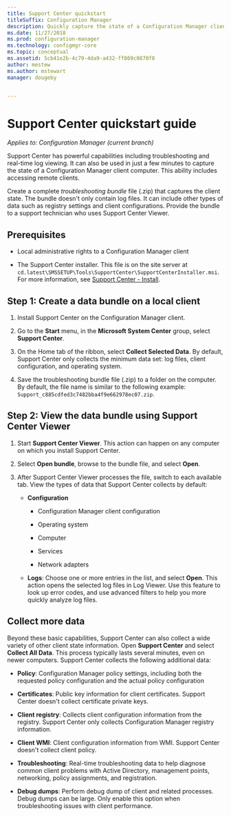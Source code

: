 ```yaml
---
title: Support Center quickstart
titleSuffix: Configuration Manager
description: Quickly capture the state of a Configuration Manager client for troubleshooting.
ms.date: 11/27/2018
ms.prod: configuration-manager
ms.technology: configmgr-core
ms.topic: conceptual
ms.assetid: 5cb41e2b-4c79-4da9-a432-ff869c0870f8
author: mestew
ms.author: mstewart
manager: dougeby


---
```


# Support Center quickstart guide

*Applies to: Configuration Manager (current branch)*

Support Center has powerful capabilities including troubleshooting and real-time log viewing. It can also be used in just a few minutes to capture the state of a Configuration Manager client computer. This ability includes accessing remote clients.

Create a complete *troubleshooting bundle* file (.zip) that captures the client state. The bundle doesn't only contain log files. It can include other types of data such as registry settings and client configurations. Provide the bundle to a support technician who uses Support Center Viewer.



## Prerequisites

- Local administrative rights to a Configuration Manager client  

- The Support Center installer. This file is on the site server at `cd.latest\SMSSETUP\Tools\SupportCenter\SupportCenterInstaller.msi`. For more information, see [Support Center - Install](support-center.md#install).  



## Step 1: Create a data bundle on a local client

1.  Install Support Center on the Configuration Manager client.  

2.  Go to the **Start** menu, in the **Microsoft System Center** group, select **Support Center**.  

3.  On the Home tab of the ribbon, select **Collect Selected Data**. By default, Support Center only collects the minimum data set: log files, client configuration, and operating system.  

4.  Save the troubleshooting bundle file (.zip) to a folder on the computer. By default, the file name is similar to the following example: `Support_c885cdfed3c7482bba4f9e662978ec07.zip`.  



## Step 2: View the data bundle using Support Center Viewer

1.  Start **Support Center Viewer**. This action can happen on any computer on which you install Support Center.  

2.  Select **Open bundle**, browse to the bundle file, and select **Open**.  

3.  After Support Center Viewer processes the file, switch to each available tab. View the types of data that Support Center collects by default:  

    - **Configuration**  

        - Configuration Manager client configuration  

        - Operating system  

        - Computer  

        - Services  

        - Network adapters  

    - **Logs**: Choose one or more entries in the list, and select **Open**. This action opens the selected log files in Log Viewer. Use this feature to look up error codes, and use advanced filters to help you more quickly analyze log files.  



## Collect more data

Beyond these basic capabilities, Support Center can also collect a wide variety of other client state information. Open **Support Center** and select **Collect All Data**. This process typically lasts several minutes, even on newer computers. Support Center collects the following additional data:

- **Policy**: Configuration Manager policy settings, including both the requested policy configuration and the actual policy configuration  

- **Certificates**: Public key information for client certificates. Support Center doesn't collect certificate private keys.  

- **Client registry**: Collects client configuration information from the registry. Support Center only collects Configuration Manager registry information.  

- **Client WMI**: Client configuration information from WMI. Support Center doesn't collect client policy.  

- **Troubleshooting**: Real-time troubleshooting data to help diagnose common client problems with Active Directory, management points, networking, policy assignments, and registration.  

- **Debug dumps**: Perform debug dump of client and related processes. Debug dumps can be large. Only enable this option when troubleshooting issues with client performance.  

